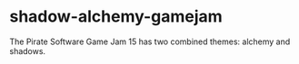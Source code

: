 # shadow-alchemy-gamejam
The Pirate Software Game Jam 15 has two combined themes: alchemy and shadows.
